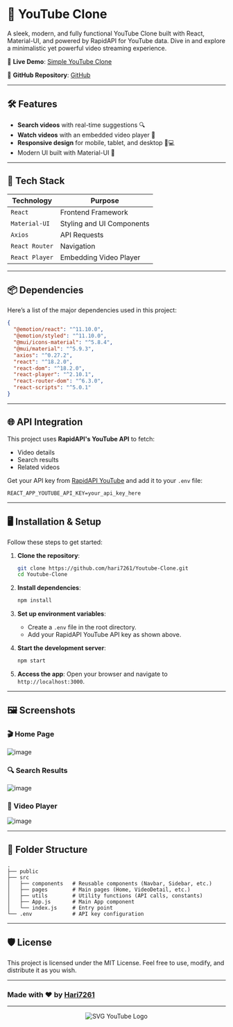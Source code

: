 # 🎥 YouTube Clone

A sleek, modern, and fully functional YouTube Clone built with React, Material-UI, and powered by RapidAPI for YouTube data. Dive in and explore a minimalistic yet powerful video streaming experience.

🚀 **Live Demo**: [Simple YouTube Clone](https://simple-youtube-clone-nine.vercel.app)

🔗 **GitHub Repository**: [GitHub](https://github.com/hari7261/Youtube-Clone)

---

## 🛠 Features

- **Search videos** with real-time suggestions 🔍
- **Watch videos** with an embedded video player 🎥
- **Responsive design** for mobile, tablet, and desktop 📱💻
- Modern UI built with Material-UI 🎨

---

## 🔧 Tech Stack

| **Technology**       | **Purpose**                        |
|----------------------|------------------------------------|
| `React`             | Frontend Framework                 |
| `Material-UI`       | Styling and UI Components          |
| `Axios`             | API Requests                       |
| `React Router`      | Navigation                         |
| `React Player`      | Embedding Video Player             |

---

## 📦 Dependencies

Here’s a list of the major dependencies used in this project:

```json
{
  "@emotion/react": "^11.10.0",
  "@emotion/styled": "^11.10.0",
  "@mui/icons-material": "^5.8.4",
  "@mui/material": "^5.9.3",
  "axios": "^0.27.2",
  "react": "^18.2.0",
  "react-dom": "^18.2.0",
  "react-player": "^2.10.1",
  "react-router-dom": "^6.3.0",
  "react-scripts": "^5.0.1"
}
```

---

## 🌐 API Integration

This project uses **RapidAPI's YouTube API** to fetch:

- Video details
- Search results
- Related videos

Get your API key from [RapidAPI YouTube](https://rapidapi.com/ytdlfree/api/youtube-v31/) and add it to your `.env` file:

```env
REACT_APP_YOUTUBE_API_KEY=your_api_key_here
```

---

## 🖥️ Installation & Setup

Follow these steps to get started:

1. **Clone the repository**:
   ```bash
   git clone https://github.com/hari7261/Youtube-Clone.git
   cd Youtube-Clone
   ```

2. **Install dependencies**:
   ```bash
   npm install
   ```

3. **Set up environment variables**:
   - Create a `.env` file in the root directory.
   - Add your RapidAPI YouTube API key as shown above.

4. **Start the development server**:
   ```bash
   npm start
   ```

5. **Access the app**:
   Open your browser and navigate to `http://localhost:3000`.

---

## 🖼️ Screenshots

### 🎬 Home Page
![image](https://github.com/user-attachments/assets/7e9ab7be-f23b-414e-8b1e-b76f3930f359)

### 🔍 Search Results
![image](https://github.com/user-attachments/assets/3d698173-66bd-4f7c-a93a-bccd45f83b9e)


### 🎥 Video Player
![image](https://github.com/user-attachments/assets/a1d1b7b3-8b60-48d8-8fc0-2402e77929e5)


---

## 📂 Folder Structure

```
.
├── public
├── src
│   ├── components   # Reusable components (Navbar, Sidebar, etc.)
│   ├── pages        # Main pages (Home, VideoDetail, etc.)
│   ├── utils        # Utility functions (API calls, constants)
│   ├── App.js       # Main App component
│   └── index.js     # Entry point
└── .env             # API key configuration
```

---

## 🛡️ License

This project is licensed under the MIT License. Feel free to use, modify, and distribute it as you wish.

---

### Made with ❤️ by [Hari7261](https://github.com/hari7261)

---

<div align="center">

![SVG YouTube Logo](https://upload.wikimedia.org/wikipedia/commons/4/42/YouTube_icon_%282013-2017%29.png)


</div>

